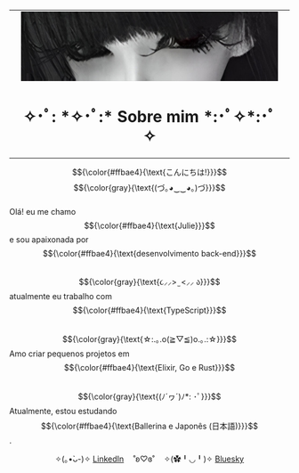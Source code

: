 <table>
    <tr>
        <td></td>
        <td>
            <img src="./1.jpg"/>
            <h1 align="center">✧･ﾟ: *✧･ﾟ:* Sobre mim *:･ﾟ✧*:･ﾟ✧</h1>
        </td>
        <td></td>
    </tr>
</table>

$${\color{#ffbae4}{\text{こんにちは!}}}$$ $${\color{gray}{\text{(づ｡◕‿‿◕｡)づ}}}$$ </br>
 Olá! eu me chamo $${\color{#ffbae4}{\text{Julie}}}$$ e sou apaixonada por $${\color{#ffbae4}{\text{desenvolvimento back-end}}}$$ </br>
$${\color{gray}{\text{૮⸝⸝> ̫ <⸝⸝ ა}}}$$ atualmente eu trabalho com $${\color{#ffbae4}{\text{TypeScript}}}$$</br>
$${\color{gray}{\text{☆:.｡.o(≧▽≦)o.｡.:☆}}}$$ Amo criar pequenos projetos em $${\color{#ffbae4}{\text{Elixir, Go e Rust}}}$$</br>
$${\color{gray}{\text{(ﾉ´ヮ´)ﾉ*: ･ﾟ}}}$$ Atualmente, estou estudando $${\color{#ffbae4}{\text{Ballerina e Japonês (日本語)}}}$$.</br>

<div align="center">
    <span>
        ✧(｡•̀ᴗ-)✧
        <a href="https://www.linkedin.com/in/nicaksks" target="_blank">LinkedIn</a>ㅤ
        <span>˚ʚ♡ɞ˚ㅤ</span>
        ✧(✿╹◡╹)✧
        <a href="https://bsky.app/profile/nicashow.fun" target="_blank">Bluesky</a> 
    </span>
</div>
